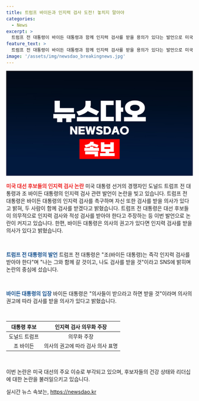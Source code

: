 ```yaml
---
title: 트럼프 바이든과 인지력 검사 도전! 놓치지 말아야
categories:
  - News
excerpt: >
  트럼프 전 대통령이 바이든 대통령과 함께 인지력 검사를 받을 용의가 있다는 발언으로 미국 대선 전 흥미로운 전개가 예고되고 있습니다. 또한, 트럼프 전 대통령은 모든 대선 후보에 대한 의무적 인지력 및 적성 검사를 주장하며 논란을 일으키고 있습니다. 바이든 대통령은 더듬거리는 발언으로부터 나온 인지력 논란을 끝내기 위해 의사의 지시에 따라 검사를 받을 의향을 밝힌 바 있습니다.
feature_text: >
  트럼프 전 대통령이 바이든 대통령과 함께 인지력 검사를 받을 용의가 있다는 발언으로 미국 대선 전 흥미로운 전개가 예고되고 있습니다. 또한, 트럼프 전 대통령은 모든 대선 후보에 대한 의무적 인지력 및 적성 검사를 주장하며 논란을 일으키고 있습니다. 바이든 대통령은 더듬거리는 발언으로부터 나온 인지력 논란을 끝내기 위해 의사의 지시에 따라 검사를 받을 의향을 밝힌 바 있습니다.
image: '/assets/img/newsdao_breakingnews.jpg'
---
```


<p><img src="/assets/img/newsdao_breakingnews.jpg" alt="koreaapp 속보" /></p>

<p><b><span style="color: #ee2323;">미국 대선 후보들의 인지력 검사 논란</span></b>
미국 대통령 선거의 경쟁자인 도널드 트럼프 전 대통령과 조 바이든 대통령의 인지력 검사 관련 발언이 논란을 빚고 있습니다. 트럼프 전 대통령은 바이든 대통령의 인지력 검사를 촉구하며 자신 또한 검사를 받을 의사가 있다고 밝혀, 두 사람이 함께 검사를 받겠다고 밝혔습니다. 트럼프 전 대통령은 대선 후보들이 의무적으로 인지력 검사와 적성 검사를 받아야 한다고 주장하는 등 이번 발언으로 논란이 커지고 있습니다. 한편, 바이든 대통령은 의사의 권고가 있다면 인지력 검사를 받을 의사가 있다고 밝혔습니다.</p>

<p data-ke-size="size16">&nbsp;</p>

<p><b><span style="color: #1a5490;">트럼프 전 대통령의 발언</span></b>
트럼프 전 대통령은 "조(바이든 대통령)는 즉각 인지력 검사를 받아야 한다"며 "나는 그와 함께 갈 것이고, 나도 검사를 받을 것"이라고 SNS에 밝히며 논란의 중심에 섰습니다.</p>

<p data-ke-size="size16">&nbsp;</p>

<p><b><span style="color: #1a5490;">바이든 대통령의 입장</span></b>
바이든 대통령은 "의사들이 받으라고 하면 받을 것"이라며 의사의 권고에 따라 검사를 받을 의사가 있다고 밝혔습니다.</p>

<p data-ke-size="size16">&nbsp;</p>

<table>
<thead>
<tr>
<th style="text-align: center;">대통령 후보</th>
<th style="text-align: center;">인지력 검사 의무화 주장</th>
</tr>
</thead>
<tbody>
<tr>
<td style="text-align: center;">도널드 트럼프</td>
<td style="text-align: center;">의무화 주장</td>
</tr>
<tr>
<td style="text-align: center;">조 바이든</td>
<td style="text-align: center;">의사의 권고에 따라 검사 의사 표명</td>
</tr>
</tbody>
</table>

<p data-ke-size="size16">&nbsp;</p>

<p>이번 논란은 미국 대선의 주요 이슈로 부각되고 있으며, 후보자들의 건강 상태와 리더십에 대한 논란을 불러일으키고 있습니다.</p>
실시간 뉴스 속보는, <a href="https://newsdao.kr" rel="dofollow">https://newsdao.kr</a>


